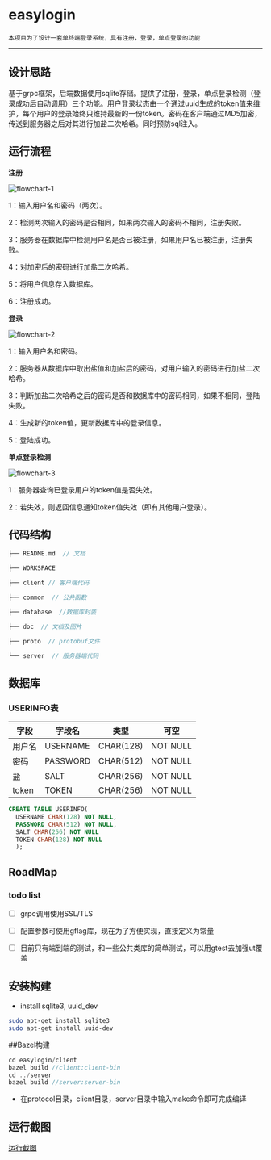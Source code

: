 # easylogin
	本项目为了设计一套单终端登录系统，具有注册，登录，单点登录的功能
----
## 设计思路
  基于grpc框架，后端数据使用sqlite存储。提供了注册，登录，单点登录检测（登录成功后自动调用）三个功能。用户登录状态由一个通过uuid生成的token值来维护，每个用户的登录始终只维持最新的一份token。密码在客户端通过MD5加密，传送到服务器之后对其进行加盐二次哈希。同时预防sql注入。

## 运行流程
**注册**  

![flowchart-1](https://github.com/xiaohan-orange/easylogin/blob/master/doc/flowchart-4.png)

1：输入用户名和密码（两次）。  

2：检测两次输入的密码是否相同，如果两次输入的密码不相同，注册失败。  

3：服务器在数据库中检测用户名是否已被注册，如果用户名已被注册，注册失败。  

4：对加密后的密码进行加盐二次哈希。  

5：将用户信息存入数据库。  

6：注册成功。

**登录**  

![flowchart-2](https://github.com/xiaohan-orange/easylogin/blob/master/doc/flowchart-5.png)

1：输入用户名和密码。  

2：服务器从数据库中取出盐值和加盐后的密码，对用户输入的密码进行加盐二次哈希。  

3：判断加盐二次哈希之后的密码是否和数据库中的密码相同，如果不相同，登陆失败。  

4：生成新的token值，更新数据库中的登录信息。  

5：登陆成功。

**单点登录检测**  

![flowchart-3](https://github.com/xiaohan-orange/easylogin/blob/master/doc/flowchart-6.png)

1：服务器查询已登录用户的token值是否失效。  

2：若失效，则返回信息通知token值失效（即有其他用户登录）。

## 代码结构

``` c++
├── README.md  // 文档  

├── WORKSPACE  		  

├── client // 客户端代码       

├── common  // 公共函数   

├── database  //数据库封装   

├── doc  // 文档及图片  

├── proto  // protobuf文件    

└── server  // 服务器端代码  

```


## 数据库

### USERINFO表
字段 | 字段名 | 类型 | 可空 
---- | ---- | ---- | ---- 
用户名 | USERNAME | CHAR(128) | NOT NULL  
密码 | PASSWORD | CHAR(512) | NOT NULL  
盐 | SALT | CHAR(256)| NOT NULL  
token | TOKEN | CHAR(256) | NOT NULL  

```sql
CREATE TABLE USERINFO( 
  USERNAME CHAR(128) NOT NULL,
  PASSWORD CHAR(512) NOT NULL,
  SALT CHAR(256) NOT NULL
  TOKEN CHAR(128) NOT NULL
  );
```
## RoadMap
### todo list
- [ ] grpc调用使用SSL/TLS
- [ ] 配置参数可使用gflag库，现在为了方便实现，直接定义为常量
- [ ] 目前只有端到端的测试，和一些公共类库的简单测试，可以用gtest去加强ut覆盖


## 安装构建

+ install sqlite3, uuid_dev

```bash
sudo apt-get install sqlite3
sudo apt-get install uuid-dev
```
##Bazel构建
``` c++  
cd easylogin/client
bazel build //client:client-bin
cd ../server
bazel build //server:server-bin
```

+ 在protocol目录，client目录，server目录中输入make命令即可完成编译

## 运行截图

[运行截图](https://github.com/xiaohan-orange/easylogin/blob/master/doc/runScreenshot.md)  





# 
